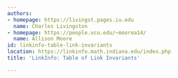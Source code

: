 ```yaml
---
authors:
- homepage: https://livingst.pages.iu.edu
  name: Charles Livingston
- homepage: https://people.vcu.edu/~moorea14/
  name: Allison Moore
id: linkinfo-table-link-invariants
location: https://linkinfo.math.indiana.edu/index.php
title: 'LinkInfo: Table of Link Invariants'

---
```


